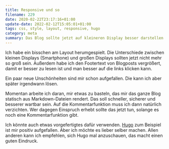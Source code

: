 ```yaml
---
title: Responsive und so
filename: 229
date: 2020-02-22T23:17:16+01:00
update-date: 2022-02-12T15:05:01+01:00
tags: css, style, layout, responsive, hugo
category: meta
summary: Das Blog sollte jetzt auf kleineren Display besser darstellen. Außerdem arbeite ich jetzt an einem site-generator, der die Rails-Software ersetzen soll.
---
```

Ich habe ein bisschen am Layout herumgespielt. Die Unterschiede zwischen kleinen Displays (Smartphone) und großen Displays sollten jetzt nicht mehr so groß sein. Außerdem habe ich den Footertext von Blogposts vergrößert, damit er besser zu lesen ist und man besser auf die links klicken kann.

Ein paar neue Unschönheiten sind mir schon aufgefallen. Die kann ich aber später irgendwann lösen.

Momentan arbeite ich daran, mir etwas zu basteln, das mir das ganze Blog statisch aus Markdown-Dateien rendert. Das soll schneller, sicherer und besserer wartbar sein. Auf die Kommentarfunktion muss ich dann natürlich verzichten. Wer dagegen Einspruch erhebt sollte das jetzt tun, solange es noch eine Kommentarfunktion gibt.

Ich könnte auch etwas vorgefertigtes dafür verwenden. [Hugo](https://gohugo.io/) zum Beispiel ist mir positiv aufgefallen. Aber ich möchte es lieber selber machen. Allen anderen kann ich empfehlen, sich Hugo mal anzuschauen, das macht einen guten Eindruck.
